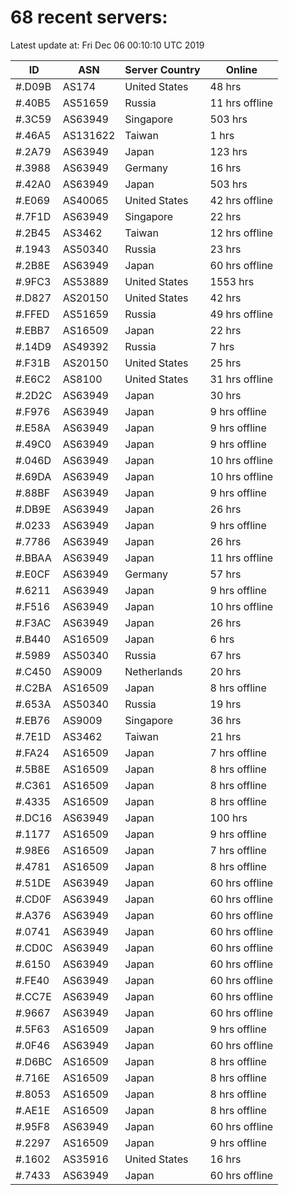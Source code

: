 # 68 recent servers:

Latest update at: Fri Dec 06 00:10:10 UTC 2019

| ID | ASN | Server Country | Online |
| -- | --- | -------------- | ------ |
| #.D09B | AS174 | United States | 48 hrs |
| #.40B5 | AS51659 | Russia | 11 hrs offline |
| #.3C59 | AS63949 | Singapore | 503 hrs |
| #.46A5 | AS131622 | Taiwan | 1 hrs |
| #.2A79 | AS63949 | Japan | 123 hrs |
| #.3988 | AS63949 | Germany | 16 hrs |
| #.42A0 | AS63949 | Japan | 503 hrs |
| #.E069 | AS40065 | United States | 42 hrs offline |
| #.7F1D | AS63949 | Singapore | 22 hrs |
| #.2B45 | AS3462 | Taiwan | 12 hrs offline |
| #.1943 | AS50340 | Russia | 23 hrs |
| #.2B8E | AS63949 | Japan | 60 hrs offline |
| #.9FC3 | AS53889 | United States | 1553 hrs |
| #.D827 | AS20150 | United States | 42 hrs |
| #.FFED | AS51659 | Russia | 49 hrs offline |
| #.EBB7 | AS16509 | Japan | 22 hrs |
| #.14D9 | AS49392 | Russia | 7 hrs |
| #.F31B | AS20150 | United States | 25 hrs |
| #.E6C2 | AS8100 | United States | 31 hrs offline |
| #.2D2C | AS63949 | Japan | 30 hrs |
| #.F976 | AS63949 | Japan | 9 hrs offline |
| #.E58A | AS63949 | Japan | 9 hrs offline |
| #.49C0 | AS63949 | Japan | 9 hrs offline |
| #.046D | AS63949 | Japan | 10 hrs offline |
| #.69DA | AS63949 | Japan | 10 hrs offline |
| #.88BF | AS63949 | Japan | 9 hrs offline |
| #.DB9E | AS63949 | Japan | 26 hrs |
| #.0233 | AS63949 | Japan | 9 hrs offline |
| #.7786 | AS63949 | Japan | 26 hrs |
| #.BBAA | AS63949 | Japan | 11 hrs offline |
| #.E0CF | AS63949 | Germany | 57 hrs |
| #.6211 | AS63949 | Japan | 9 hrs offline |
| #.F516 | AS63949 | Japan | 10 hrs offline |
| #.F3AC | AS63949 | Japan | 26 hrs |
| #.B440 | AS16509 | Japan | 6 hrs |
| #.5989 | AS50340 | Russia | 67 hrs |
| #.C450 | AS9009 | Netherlands | 20 hrs |
| #.C2BA | AS16509 | Japan | 8 hrs offline |
| #.653A | AS50340 | Russia | 19 hrs |
| #.EB76 | AS9009 | Singapore | 36 hrs |
| #.7E1D | AS3462 | Taiwan | 21 hrs |
| #.FA24 | AS16509 | Japan | 7 hrs offline |
| #.5B8E | AS16509 | Japan | 8 hrs offline |
| #.C361 | AS16509 | Japan | 8 hrs offline |
| #.4335 | AS16509 | Japan | 8 hrs offline |
| #.DC16 | AS63949 | Japan | 100 hrs |
| #.1177 | AS16509 | Japan | 9 hrs offline |
| #.98E6 | AS16509 | Japan | 7 hrs offline |
| #.4781 | AS16509 | Japan | 8 hrs offline |
| #.51DE | AS63949 | Japan | 60 hrs offline |
| #.CD0F | AS63949 | Japan | 60 hrs offline |
| #.A376 | AS63949 | Japan | 60 hrs offline |
| #.0741 | AS63949 | Japan | 60 hrs offline |
| #.CD0C | AS63949 | Japan | 60 hrs offline |
| #.6150 | AS63949 | Japan | 60 hrs offline |
| #.FE40 | AS63949 | Japan | 60 hrs offline |
| #.CC7E | AS63949 | Japan | 60 hrs offline |
| #.9667 | AS63949 | Japan | 60 hrs offline |
| #.5F63 | AS16509 | Japan | 9 hrs offline |
| #.0F46 | AS63949 | Japan | 60 hrs offline |
| #.D6BC | AS16509 | Japan | 8 hrs offline |
| #.716E | AS16509 | Japan | 8 hrs offline |
| #.8053 | AS16509 | Japan | 8 hrs offline |
| #.AE1E | AS16509 | Japan | 8 hrs offline |
| #.95F8 | AS63949 | Japan | 60 hrs offline |
| #.2297 | AS16509 | Japan | 9 hrs offline |
| #.1602 | AS35916 | United States | 16 hrs |
| #.7433 | AS63949 | Japan | 60 hrs offline |

